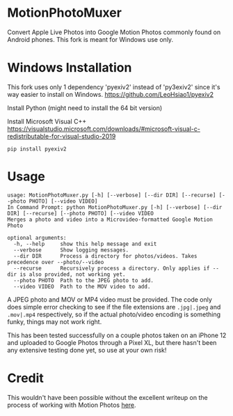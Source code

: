 MotionPhotoMuxer
================

Convert Apple Live Photos into Google Motion Photos commonly found on Android phones. This fork is meant for Windows use only.

# Windows Installation

This fork uses only 1 dependency 'pyexiv2' instead of 'py3exiv2' since it's way easier to install on Windows. https://github.com/LeoHsiao1/pyexiv2


Install Python (might need to install the 64 bit version)

Install Microsoft Visual C++ https://visualstudio.microsoft.com/downloads/#microsoft-visual-c-redistributable-for-visual-studio-2019
~~~
pip install pyexiv2
~~~

# Usage

~~~
usage: MotionPhotoMuxer.py [-h] [--verbose] [--dir DIR] [--recurse] [--photo PHOTO] [--video VIDEO]
In Command Prompt: python MotionPhotoMuxer.py [-h] [--verbose] [--dir DIR] [--recurse] [--photo PHOTO] [--video VIDEO
Merges a photo and video into a Microvideo-formatted Google Motion Photo

optional arguments:
  -h, --help     show this help message and exit
  --verbose      Show logging messages.
  --dir DIR      Process a directory for photos/videos. Takes precedence over --photo/--video
  --recurse      Recursively process a directory. Only applies if --dir is also provided, not working yet.
  --photo PHOTO  Path to the JPEG photo to add.
  --video VIDEO  Path to the MOV video to add.
~~~

A JPEG photo and MOV or MP4 video must be provided. The code only does simple
error checking to see if the file extensions are `.jpg|.jpeg` and `.mov|.mp4`
respectively, so if the actual photo/video encoding is something funky, things
may not work right.

This has been tested successfully on a couple photos taken on an iPhone 12 and
uploaded to Google Photos through a Pixel XL, but there hasn't been any
extensive testing done yet, so use at your own risk!

# Credit

This wouldn't have been possible without the excellent writeup on the process
of working with Motion Photos [here](https://medium.com/android-news/working-with-motion-photos-da0aa49b50c).
